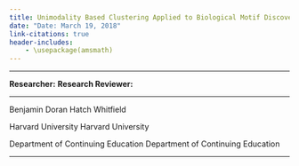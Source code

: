 ```yaml
---
title: Unimodality Based Clustering Applied to Biological Motif Discovery
date: "Date: March 19, 2018"
link-citations: true
header-includes:
    - \usepackage(amsmath)
---
```


------------------------------------------------------------------------
**Researcher:**                      **Research Reviewer:**
-----------------------------------  -----------------------------------
Benjamin Doran                       Hatch Whitfield

Harvard University                   Harvard University

Department of Continuing Education   Department of Continuing Education
-----------------------------------  -----------------------------------
